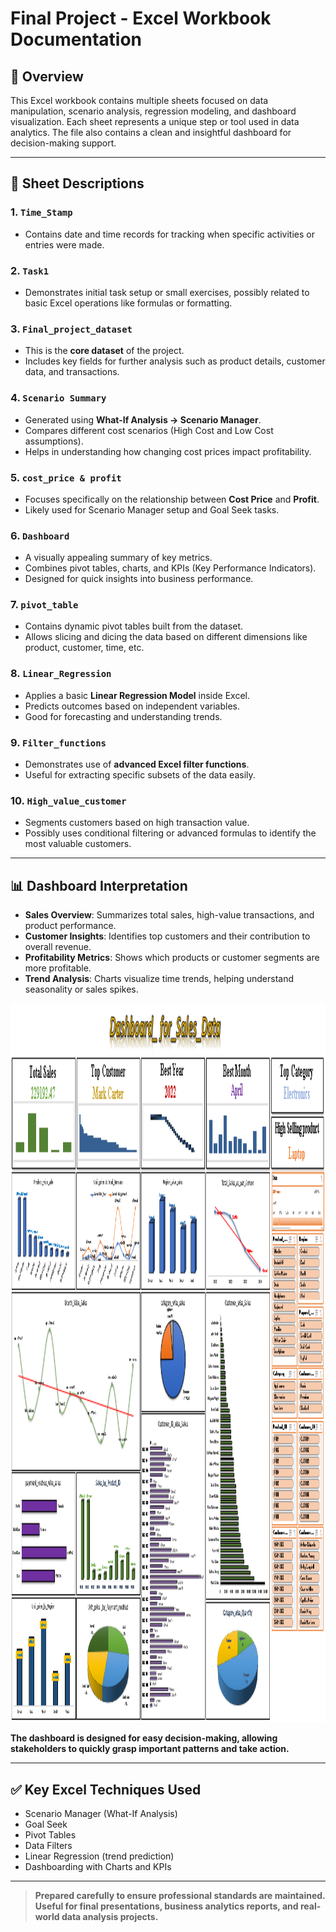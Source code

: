 
# Final Project - Excel Workbook Documentation

## 📑 Overview
This Excel workbook contains multiple sheets focused on data manipulation, scenario analysis, regression modeling, and dashboard visualization. 
Each sheet represents a unique step or tool used in data analytics. The file also contains a clean and insightful dashboard for decision-making support.

---

## 📄 Sheet Descriptions

### 1. `Time_Stamp`
- Contains date and time records for tracking when specific activities or entries were made.

### 2. `Task1`
- Demonstrates initial task setup or small exercises, possibly related to basic Excel operations like formulas or formatting.

### 3. `Final_project_dataset`
- This is the **core dataset** of the project.
- Includes key fields for further analysis such as product details, customer data, and transactions.

### 4. `Scenario Summary`
- Generated using **What-If Analysis → Scenario Manager**.
- Compares different cost scenarios (High Cost and Low Cost assumptions).
- Helps in understanding how changing cost prices impact profitability.

### 5. `cost_price & profit`
- Focuses specifically on the relationship between **Cost Price** and **Profit**.
- Likely used for Scenario Manager setup and Goal Seek tasks.

### 6. `Dashboard`
- A visually appealing summary of key metrics.
- Combines pivot tables, charts, and KPIs (Key Performance Indicators).
- Designed for quick insights into business performance.

### 7. `pivot_table`
- Contains dynamic pivot tables built from the dataset.
- Allows slicing and dicing the data based on different dimensions like product, customer, time, etc.

### 8. `Linear_Regression`
- Applies a basic **Linear Regression Model** inside Excel.
- Predicts outcomes based on independent variables.
- Good for forecasting and understanding trends.

### 9. `Filter_functions`
- Demonstrates use of **advanced Excel filter functions**.
- Useful for extracting specific subsets of the data easily.

### 10. `High_value_customer`
- Segments customers based on high transaction value.
- Possibly uses conditional filtering or advanced formulas to identify the most valuable customers.

---

## 📊 Dashboard Interpretation

- **Sales Overview**: Summarizes total sales, high-value transactions, and product performance.
- **Customer Insights**: Identifies top customers and their contribution to overall revenue.
- **Profitability Metrics**: Shows which products or customer segments are more profitable.
- **Trend Analysis**: Charts visualize time trends, helping understand seasonality or sales spikes.

<img src="Dashboard1.png" height=1150px width="1650px">

**The dashboard is designed for easy decision-making, allowing stakeholders to quickly grasp important patterns and take action.**

---

## ✅ Key Excel Techniques Used
- Scenario Manager (What-If Analysis)
- Goal Seek
- Pivot Tables
- Data Filters
- Linear Regression (trend prediction)
- Dashboarding with Charts and KPIs

---

> **Prepared carefully to ensure professional standards are maintained.**  
> **Useful for final presentations, business analytics reports, and real-world data analysis projects.**

